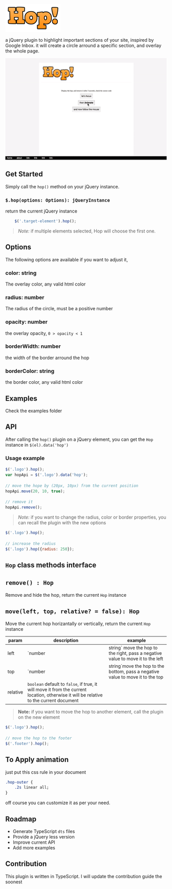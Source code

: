 ![Hop Logo](./hop-logo.png)

a jQuery plugin to highlight important sections of your site, inspired by Google Inbox.
it will create a circle arround a specific section, and overlay the whole page.

![Hop intro](./hop-intro.gif)

## Get Started

Simply call the `hop()` method on your jQuery instance.

### `$.hop(options: Options): jQueryInstance`
return the current jQuery instance

```js
    $('.target-element').hop();
```

> *Note:* if multiple elements selected, Hop will choose the first one.

## Options
The following options are available if you want to adjust it,

### color: string
The overlay color, any valid html color

### radius: number
The radius of the circle, must be a positive number

### opacity: number 
the overlay opacity, `0 > opacity < 1`

### borderWidth: number
the width of the border arround the hop

### borderColor: string
the border color, any valid html color

## Examples
Check the examples folder

## API
After calling the `hop()` plugin on a jQuery element, you can get the `Hop` instance in `$(el).data('hop')`


### Usage example

```js
$('.logo').hop();
var hopApi = $('.logo').data('hop');

// move the hope by (20px, 10px) from the current position
hopApi.move(20, 10, true);

// remove it
hopApi.remove();
```

>*Note:* if you want to change the radius, color or border properties, you can recall the plugin with the new options

```js
$('.logo').hop();

// increase the radius
$('.logo').hop({radius: 250});
```


## `Hop` class methods interface

## `remove() : Hop`
Remove and hide the hop, return the current `Hop` instance

## `move(left, top, relative? = false): Hop`
Move the current hop horizantally or vertically, return the current `Hop` instance

param | description | example
------| ----------- | ---------
left  | `number|string` move the hop to the right, pass a negative value to move it to the left | `0`, `'50%'` only if relative is `false`
top   | `number|string`move the hop to the bottom, pass a negative value to move it to the top | `'10%'` only if relative is `false`
relative | `boolean` default to `false`, if true, it will move it from the current location, otherwise it will be relative to the current document

>**Note:** if you want to move the hop to another element, call the plugin on the new element

```js
$('.logo').hop();

// move the hop to the footer
$('.footer').hop();
```

## To Apply animation
just put this css rule in your document

```css
.hop-outer {
    .2s linear all;
}
```

off course you can customize it as per your need.

## Roadmap
 - Generate TypeScript `dts` files
 - Provide a jQuery less version
 - Improve current API
 - Add more examples 

## Contribution
This plugin is written in TypeScript.
I will update the contribution guide the soonest